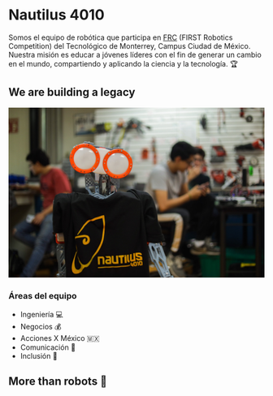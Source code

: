 
# Nautilus 4010

Somos el equipo de robótica que participa en [FRC](https://www.firstinspires.org/robotics/frc) (FIRST Robotics Competition) del Tecnológico de Monterrey, Campus Ciudad de México.
Nuestra misión es educar a jóvenes líderes con el fin de generar un cambio en el mundo, compartiendo y aplicando la ciencia y la tecnología. :trophy:

## We are building a legacy

![Taller del equipo](/primo-taller.jpg)

### Áreas del equipo
- Ingeniería :computer:
- Negocios :moneybag:
- Acciones X México :mexico:
- Comunicación :loudspeaker:
- Inclusión :couple:

## More than robots :robot:
